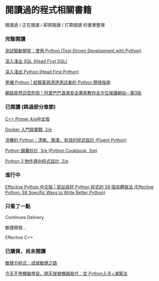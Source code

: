 # 閱讀過的程式相關書籍

閱讀過 / 正在閱讀 / 即將閱讀 / 打算閱讀 的書單整理

### 完整閱讀

[測試驅動開發：使用 Python (Test-Driven Development with Python)](https://www.tenlong.com.tw/products/9789864760244)

[深入淺出 SQL (Head First SQL)](https://www.tenlong.com.tw/products/9789866840166)

[深入淺出 Python (Head First Python)](https://www.tenlong.com.tw/products/9789862763483)

[黑帽 Python | 給駭客與滲透測試者的 Python 開發指南](https://www.tenlong.com.tw/products/9789863477808)

[網路竟然這麼危險！阿里巴巴首席安全專家教你全方位保護網站--第3版 ](https://www.tenlong.com.tw/products/9789863792826)


### 已閱讀 (跳過部分章節)

[C++ Primer 4/e中文版](http://www.books.com.tw/products/0010392869)

[Docker 入門與實戰, 2/e](https://www.tenlong.com.tw/products/9789864764860)

[流暢的 Python｜清晰、簡潔、有效的程式設計 (Fluent Python)](https://www.tenlong.com.tw/products/9789863479116)

[Python 錦囊妙計, 3/e (Python Cookbook, 3/e)](https://www.tenlong.com.tw/products/9789863470687)

[Python 3 物件導向程式設計, 2/e](https://www.tenlong.com.tw/products/9789863479819)



### 進行中

[Effective Python 中文版 | 寫出良好 Python 程式的 59 個具體做法 (Effective Python: 59 Specific Ways to Write Better Python)](https://www.tenlong.com.tw/products/9789863477020)


### 只看了一點

Continues Delivery

敏捷開發...

Effective C++


### 已購買，尚未閱讀

[敏捷方程式：成就敏捷之路](https://www.tenlong.com.tw/products/9789864342686)

[今天不學機器學習，明天就被機器取代：從 Python入手+演算法](https://www.tenlong.com.tw/products/9789863794325)

